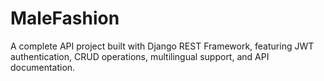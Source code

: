 # MaleFashion
A complete API project built with Django REST Framework, featuring JWT authentication, CRUD operations, multilingual support, and API documentation.
